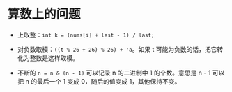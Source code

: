 # 算数上的问题

- 上取整：`int k = (nums[i] + last - 1) / last;`

- 对负数取模：`((t % 26 + 26) % 26) + 'a`。如果 t 可能为负数的话，把它转化为整数是这样取模。

- 不断的 `n = n & (n - 1)` 可以记录 n 的二进制中 1 的个数。意思是 n - 1 可以把 n 的最后一个 1 变成 0，随后的值变成 1，其他保持不变。